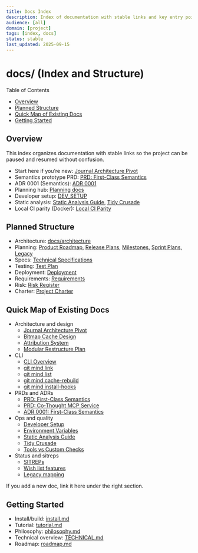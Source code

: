 ```yaml
---
title: Docs Index
description: Index of documentation with stable links and key entry points.
audience: [all]
domain: [project]
tags: [index, docs]
status: stable
last_updated: 2025-09-15
---
```


# docs/ (Index and Structure)

Table of Contents

- [Overview](#overview)
- [Planned Structure](#planned-structure)
- [Quick Map of Existing Docs](#quick-map-of-existing-docs)
 - [Getting Started](#getting-started)

## Overview

This index organizes documentation with stable links so the project can be paused and resumed without confusion.

- Start here if you’re new: [Journal Architecture Pivot](architecture/journal-architecture-pivot.md)
- Semantics prototype PRD: [PRD: First-Class Semantics](PRDs/PRD-git-mind-semantics-time-travel-prototype.md)
- ADR 0001 (Semantics): [ADR 0001](adr/0001-first-class-semantics.md)
- Planning hub: [Planning docs](planning/)
- Developer setup: [DEV_SETUP](DEV_SETUP.md)
- Static analysis: [Static Analysis Guide](quality/static-analysis-guide.md), [Tidy Crusade](quality/TIDY_CLANG_CRUSADE.md)
- Local CI parity (Docker): [Local CI Parity](quality/local-ci-parity.md)

## Planned Structure

- Architecture: [docs/architecture](architecture/)
- Planning: [Product Roadmap](planning/Product_Roadmap.md), [Release Plans](planning/Release_Plans.md), [Milestones](planning/Milestones.md), [Sprint Plans](planning/Sprint_Plans.md), [Legacy](../.legacy/)
- Specs: [Technical Specifications](specs/Technical_Specifications.md)
- Testing: [Test Plan](testing/Test_Plan.md)
- Deployment: [Deployment](deployment/Deployment.md)
- Requirements: [Requirements](requirements/Requirements.md)
- Risk: [Risk Register](risk/Risk_Register.md)
- Charter: [Project Charter](charter/Project_Charter.md)

## Quick Map of Existing Docs

- Architecture and design
  - [Journal Architecture Pivot](architecture/journal-architecture-pivot.md)
  - [Bitmap Cache Design](architecture/bitmap-cache-design.md)
  - [Attribution System](architecture/attribution-system.md)
  - [Modular Restructure Plan](architecture/MODULAR_RESTRUCTURE_PLAN.md)
- CLI
  - [CLI Overview](cli/gitmind.md)
  - [git mind link](cli/gitmind-link.md)
  - [git mind list](cli/gitmind-list.md)
  - [git mind cache-rebuild](cli/gitmind-cache-rebuild.md)
  - [git mind install-hooks](cli/gitmind-install-hooks.md)
- PRDs and ADRs
  - [PRD: First-Class Semantics](PRDs/PRD-git-mind-semantics-time-travel-prototype.md)
  - [PRD: Co‑Thought MCP Service](PRDs/PRD-co-thought-mcp-service.md)
  - [ADR 0001: First-Class Semantics](adr/0001-first-class-semantics.md)
- Ops and quality
  - [Developer Setup](DEV_SETUP.md)
  - [Environment Variables](operations/Environment_Variables.md)
  - [Static Analysis Guide](quality/static-analysis-guide.md)
  - [Tidy Crusade](quality/TIDY_CLANG_CRUSADE.md)
  - [Tools vs Custom Checks](quality/tools-vs-custom-checks.md)
- Status and sitreps
  - [SITREPs](sitrep/)
  - [Wish list features](wish-list-features/)
  - [Legacy mapping](Legacy_Mapping.md)

If you add a new doc, link it here under the right section.

## Getting Started

- Install/build: [install.md](install.md)
- Tutorial: [tutorial.md](tutorial.md)
- Philosophy: [philosophy.md](philosophy.md)
- Technical overview: [TECHNICAL.md](TECHNICAL.md)
- Roadmap: [roadmap.md](roadmap.md)
